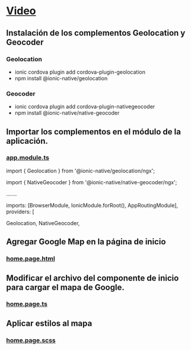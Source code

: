 # [Video](https://www.youtube.com/watch?v=S0IUZe9gzg4)  
 
## Instalación de los complementos Geolocation y Geocoder
### Geolocation
- ionic cordova plugin add cordova-plugin-geolocation
- npm install @ionic-native/geolocation
### Geocoder
- ionic cordova plugin add cordova-plugin-nativegeocoder
- npm install @ionic-native/native-geocoder
## Importar los complementos en el módulo de la aplicación.
###  [app.module.ts](https://github.com/Josselyn-Troya/ionic-googleMaps-firebase/blob/main/src/app/app.module.ts)
import { Geolocation } from '@ionic-native/geolocation/ngx';

import { NativeGeocoder } from '@ionic-native/native-geocoder/ngx';

.......

 imports: [BrowserModule, IonicModule.forRoot(), AppRoutingModule],
 providers: [

 Geolocation,
 NativeGeocoder,
 
 ## Agregar Google Map en la página de inicio
 ### [home.page.html](https://github.com/Josselyn-Troya/ionic-googleMaps-firebase/blob/main/src/app/home/home.page.html)
 
 ## Modificar el archivo del componente de inicio para cargar el mapa de Google.
 ### [home.page.ts](https://github.com/Josselyn-Troya/ionic-googleMaps-firebase/blob/main/src/app/home/home.page.ts)
 
 ## Aplicar estilos al mapa
 ###  [home.page.scss](https://github.com/Josselyn-Troya/ionic-googleMaps-firebase/blob/main/src/app/home/home.page.scss)
 

 
 

 




